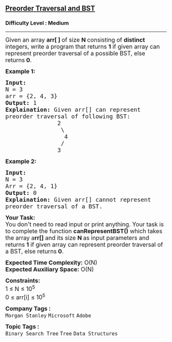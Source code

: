 <h2><a href="https://www.geeksforgeeks.org/problems/preorder-traversal-and-bst4006/1?page=2&category=Binary%20Search%20Tree&sortBy=submissions">Preorder Traversal and BST</a></h2><h3>Difficulty Level : Medium</h3><hr><div class="problems_problem_content__Xm_eO"><p><span style="font-size:18px">Given an array <strong>arr[ ]&nbsp;</strong>of size <strong>N&nbsp;</strong>consisting of <strong>distinct</strong> integers, write a program that&nbsp;returns&nbsp;<strong>1</strong> if given array can represent preorder traversal of a possible BST, else returns<strong>&nbsp;0</strong>.</span></p>

<p><span style="font-size:18px"><strong>Example 1:</strong></span></p>

<pre><span style="font-size:18px"><strong>Input:</strong>
N = 3
arr = {2, 4, 3</span><span style="font-size:18px">}
<strong>Output:</strong> 1
<strong>Explaination:</strong> Given arr[] can represent
preorder traversal of following BST:
&nbsp;              2
&nbsp;               \
&nbsp;                4
&nbsp;               /
&nbsp;              3</span>
</pre>

<p><span style="font-size:18px"><strong>Example 2:</strong></span></p>

<pre><span style="font-size:18px"><strong>Input:</strong>
N = 3
Arr = {2, 4, 1}
<strong>Output:</strong> 0
<strong>Explaination:</strong> Given arr[] cannot represent
preorder traversal of a BST.</span></pre>

<p><span style="font-size:18px"><strong>Your Task:</strong><br>
You don't need to read input or print anything. Your task is to complete the function&nbsp;<strong>canRepresentBST()</strong>&nbsp;which takes the array a<strong>rr[]</strong> and its size <strong>N&nbsp;</strong>as input parameters&nbsp;and returns&nbsp;<strong>1</strong> if given array can represent preorder traversal of a BST, else returns<strong>&nbsp;0</strong>.</span></p>

<p><span style="font-size:18px"><strong>Expected Time Complexity:</strong> O(N)<br>
<strong>Expected Auxiliary Space:</strong> O(N)</span></p>

<p><span style="font-size:18px"><strong>Constraints:</strong><br>
1 ≤ N ≤ 10<sup>5</sup><br>
0 ≤ arr[i]&nbsp;≤ 10<sup>5</sup></span></p>
</div><p><span style=font-size:18px><strong>Company Tags : </strong><br><code>Morgan Stanley</code>&nbsp;<code>Microsoft</code>&nbsp;<code>Adobe</code>&nbsp;<br><p><span style=font-size:18px><strong>Topic Tags : </strong><br><code>Binary Search Tree</code>&nbsp;<code>Tree</code>&nbsp;<code>Data Structures</code>&nbsp;
